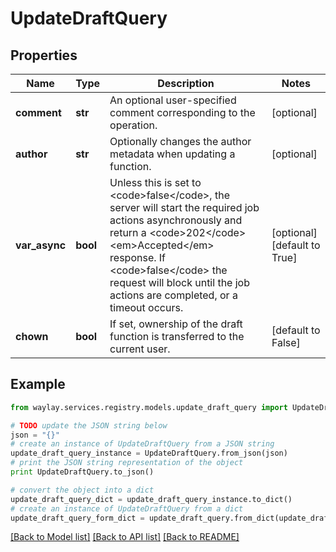 # UpdateDraftQuery


## Properties

Name | Type | Description | Notes
------------ | ------------- | ------------- | -------------
**comment** | **str** | An optional user-specified comment corresponding to the operation. | [optional] 
**author** | **str** | Optionally changes the author metadata when updating a function. | [optional] 
**var_async** | **bool** | Unless this is set to &lt;code&gt;false&lt;/code&gt;, the server will start the required job actions asynchronously and return a &lt;code&gt;202&lt;/code&gt; &lt;em&gt;Accepted&lt;/em&gt; response. If &lt;code&gt;false&lt;/code&gt; the request will block until the job actions are completed, or a timeout occurs. | [optional] [default to True]
**chown** | **bool** | If set, ownership of the draft function is transferred to the current user. | [default to False]

## Example

```python
from waylay.services.registry.models.update_draft_query import UpdateDraftQuery

# TODO update the JSON string below
json = "{}"
# create an instance of UpdateDraftQuery from a JSON string
update_draft_query_instance = UpdateDraftQuery.from_json(json)
# print the JSON string representation of the object
print UpdateDraftQuery.to_json()

# convert the object into a dict
update_draft_query_dict = update_draft_query_instance.to_dict()
# create an instance of UpdateDraftQuery from a dict
update_draft_query_form_dict = update_draft_query.from_dict(update_draft_query_dict)
```
[[Back to Model list]](../README.md#documentation-for-models) [[Back to API list]](../README.md#documentation-for-api-endpoints) [[Back to README]](../README.md)


